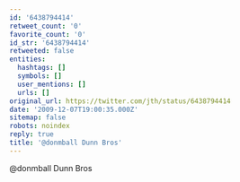 ```yaml
---
id: '6438794414'
retweet_count: '0'
favorite_count: '0'
id_str: '6438794414'
retweeted: false
entities:
  hashtags: []
  symbols: []
  user_mentions: []
  urls: []
original_url: https://twitter.com/jth/status/6438794414
date: '2009-12-07T19:00:35.000Z'
sitemap: false
robots: noindex
reply: true
title: '@donmball Dunn Bros'
---
```


@donmball Dunn Bros
